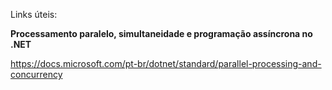 Links úteis:

**Processamento paralelo, simultaneidade e programação assíncrona no .NET**

https://docs.microsoft.com/pt-br/dotnet/standard/parallel-processing-and-concurrency

